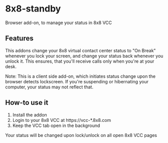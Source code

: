 8x8-standby
===========
Browser add-on, to manage your status in 8x8 VCC

Features
--------
This addons change your 8x8 virtual contact center status to "On Break" whenever you lock your screen,
and change your status back whenever you unlock it. This ensures, that you'll receive calls only when you're at your desk.

Note: This is a client side add-on, which initiates status change upon the browser detects lockscreen.
If you're suspending or hibernating your computer, your status may not reflect that.

How-to use it
-------------

1. Install the addon
2. Login to your 8x8 VCC at https://vcc-*.8x8.com
3. Keep the VCC tab open in the background

Your status will be changed upon lock/unlock on all open 8x8 VCC pages
